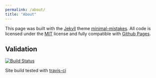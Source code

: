 ```yaml
---
permalink: /about/
title: "About"
---
```


This page was built with the [Jekyll][jekyll] theme [minimal-mistakes][mm]. All code is licensed under the [MIT][mit] license and fully compatible with [Github Pages][ghp].

## Validation

[![Build Status][travis]](https://travis-ci.org/2stacks/2stacks.github.io)

Site build tested with [travis-ci](https://travis-ci.org)

[travis]: https://travis-ci.org/2stacks/2stacks.github.io.svg?branch=master
[jekyll]: https://jekyllrb.com/
[mm]: https://mmistakes.github.io/minimal-mistakes/
[mit]: http://opensource.org/licenses/MIT/
[ghp]: https://pages.github.com/

